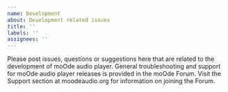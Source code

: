 ```yaml
---
name: Development
about: Development related issues
title: ''
labels: ''
assignees: ''
---
```

Please post issues, questions or suggestions here that are related to the development of moOde audio player.
General troubleshooting and support for moOde audio player releases is provided in the moOde Forum. Visit the Support section at moodeaudio.org for information on joining the Forum.
